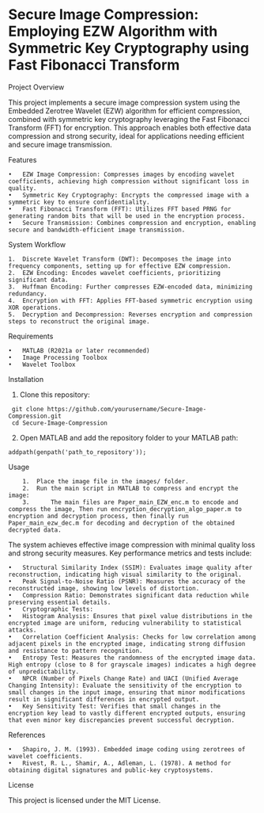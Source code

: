 # **Secure Image Compression: Employing EZW Algorithm with Symmetric Key Cryptography using Fast Fibonacci Transform**

Project Overview

This project implements a secure image compression system using the Embedded Zerotree Wavelet (EZW) algorithm for efficient compression, combined with symmetric key cryptography leveraging the Fast Fibonacci Transform (FFT) for encryption. This approach enables both effective data compression and strong security, ideal for applications needing efficient and secure image transmission.

Features

	•	EZW Image Compression: Compresses images by encoding wavelet coefficients, achieving high compression without significant loss in quality.
	•	Symmetric Key Cryptography: Encrypts the compressed image with a symmetric key to ensure confidentiality.
	•	Fast Fibonacci Transform (FFT): Utilizes FFT based PRNG for generating random bits that will be used in the encryption process.
	•	Secure Transmission: Combines compression and encryption, enabling secure and bandwidth-efficient image transmission.

System Workflow

	1.	Discrete Wavelet Transform (DWT): Decomposes the image into frequency components, setting up for effective EZW compression.
	2.	EZW Encoding: Encodes wavelet coefficients, prioritizing significant data.
	3.	Huffman Encoding: Further compresses EZW-encoded data, minimizing redundancy.
	4.	Encryption with FFT: Applies FFT-based symmetric encryption using XOR operations.
	5.	Decryption and Decompression: Reverses encryption and compression steps to reconstruct the original image.

Requirements

	•	MATLAB (R2021a or later recommended)
	•	Image Processing Toolbox
	•	Wavelet Toolbox

 Installation

 1.	Clone this repository:
```
 git clone https://github.com/yourusername/Secure-Image-Compression.git
 cd Secure-Image-Compression
```

2.	Open MATLAB and add the repository folder to your MATLAB path:
 ```
addpath(genpath('path_to_repository'));
```

Usage
```
	1.	Place the image file in the images/ folder.
	2.	Run the main script in MATLAB to compress and encrypt the image:
	3.  	The main files are Paper_main_EZW_enc.m to encode and compress the image, Then run encryption_decryption_algo_paper.m to encryption and decryption process, then finally run Paper_main_ezw_dec.m for decoding and decryption of the obtained decrypted data.
```
The system achieves effective image compression with minimal quality loss and strong security measures. Key performance metrics and tests include:

	•	Structural Similarity Index (SSIM): Evaluates image quality after reconstruction, indicating high visual similarity to the original.
	•	Peak Signal-to-Noise Ratio (PSNR): Measures the accuracy of the reconstructed image, showing low levels of distortion.
	•	Compression Ratio: Demonstrates significant data reduction while preserving essential details.
	•	Cryptographic Tests:
	•	Histogram Analysis: Ensures that pixel value distributions in the encrypted image are uniform, reducing vulnerability to statistical attacks.
	•	Correlation Coefficient Analysis: Checks for low correlation among adjacent pixels in the encrypted image, indicating strong diffusion and resistance to pattern recognition.
	•	Entropy Test: Measures the randomness of the encrypted image data. High entropy (close to 8 for grayscale images) indicates a high degree of unpredictability.
	•	NPCR (Number of Pixels Change Rate) and UACI (Unified Average Changing Intensity): Evaluate the sensitivity of the encryption to small changes in the input image, ensuring that minor modifications result in significant differences in encrypted output.
	•	Key Sensitivity Test: Verifies that small changes in the encryption key lead to vastly different encrypted outputs, ensuring that even minor key discrepancies prevent successful decryption.
References

	•	Shapiro, J. M. (1993). Embedded image coding using zerotrees of wavelet coefficients.
	•	Rivest, R. L., Shamir, A., Adleman, L. (1978). A method for obtaining digital signatures and public-key cryptosystems.

License

This project is licensed under the MIT License.

